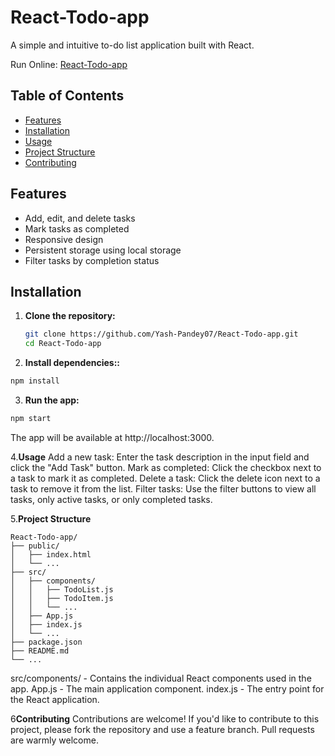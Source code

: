 # React-Todo-app

A simple and intuitive to-do list application built with React.

Run Online: [React-Todo-app](https://yash-pandey07.github.io/React-Todo-app/)

## Table of Contents
- [Features](#features)
- [Installation](#installation)
- [Usage](#usage)
- [Project Structure](#project-structure)
- [Contributing](#contributing)

## Features
- Add, edit, and delete tasks
- Mark tasks as completed
- Responsive design
- Persistent storage using local storage
- Filter tasks by completion status

## Installation

1. **Clone the repository:**
   ```bash
   git clone https://github.com/Yash-Pandey07/React-Todo-app.git
   cd React-Todo-app
2. **Install dependencies::**
```bash
npm install

```
3. **Run the app:**
```bash
npm start
```

The app will be available at http://localhost:3000.

4.**Usage**
Add a new task: Enter the task description in the input field and click the "Add Task" button.
Mark as completed: Click the checkbox next to a task to mark it as completed.
Delete a task: Click the delete icon next to a task to remove it from the list.
Filter tasks: Use the filter buttons to view all tasks, only active tasks, or only completed tasks.

5.**Project Structure**
```
React-Todo-app/
├── public/
│   ├── index.html
│   └── ...
├── src/
│   ├── components/
│   │   ├── TodoList.js
│   │   ├── TodoItem.js
│   │   └── ...
│   ├── App.js
│   ├── index.js
│   └── ...
├── package.json
├── README.md
└── ...
```
src/components/ - Contains the individual React components used in the app.
App.js - The main application component.
index.js - The entry point for the React application.

6**Contributing**
Contributions are welcome! If you'd like to contribute to this project, please fork the repository and use a feature branch. Pull requests are warmly welcome.
